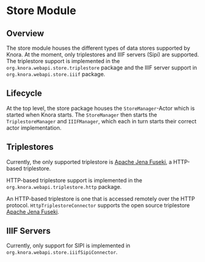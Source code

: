 <!---
 * Copyright © 2021 - 2025 Swiss National Data and Service Center for the Humanities and/or DaSCH Service Platform contributors.
 * SPDX-License-Identifier: Apache-2.0
-->

# Store Module

## Overview

The store module houses the different types of data stores supported by
Knora. At the moment, only triplestores and IIIF servers (Sipi) are supported.
The triplestore support is implemented in the
`org.knora.webapi.store.triplestore` package and the IIIF server support in
`org.knora.webapi.store.iiif` package.

## Lifecycle

At the top level, the store package houses the `StoreManager`-Actor
which is started when Knora starts. The `StoreManager` then starts the
`TriplestoreManager` and `IIIFManager`, which each in turn starts their
correct actor implementation.

## Triplestores

Currently, the only supported triplestore is [Apache Jena Fuseki](https://jena.apache.org), a HTTP-based triplestore.

HTTP-based triplestore support is implemented in the `org.knora.webapi.triplestore.http` package.

An HTTP-based triplestore is one that is accessed remotely over the HTTP
protocol. `HttpTriplestoreConnector` supports the open source triplestore [Apache Jena Fuseki](https://jena.apache.org).


## IIIF Servers

Currently, only support for SIPI is implemented in `org.knora.webapi.store.iiifSipiConnector`.
